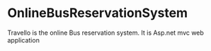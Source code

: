 # OnlineBusReservationSystem
Travello is the online Bus reservation system. It is Asp.net mvc web application
